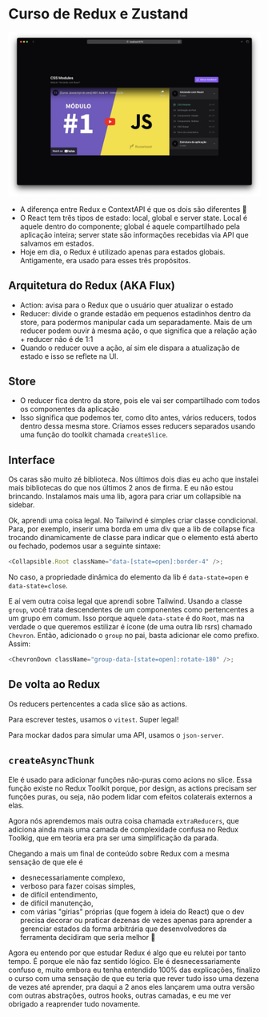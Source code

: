 # Curso de Redux e Zustand

![page-screenshot](https://github.com/divertimentos/course-redux-zustand/blob/main/media/page-screenshot.png)

- A diferença entre Redux e ContextAPI é que os dois são diferentes :shrug:
- O React tem três tipos de estado: local, global e server state. Local é aquele dentro do componente; global é aquele compartilhado pela aplicação inteira; server state são informações recebidas via API que salvamos em estados.
- Hoje em dia, o Redux é utilizado apenas para estados globais. Antigamente, era usado para esses três propósitos.

## Arquitetura do Redux (AKA Flux)

- Action: avisa para o Redux que o usuário quer atualizar o estado
- Reducer: divide o grande estadão em pequenos estadinhos dentro da store, para podermos manipular cada um separadamente. Mais de um reducer podem ouvir à mesma ação, o que significa que a relação ação + reducer não é de 1:1
- Quando o reducer ouve a ação, aí sim ele dispara a atualização de estado e isso se reflete na UI.

## Store

- O reducer fica dentro da store, pois ele vai ser compartilhado com todos os componentes da aplicação
- Isso significa que podemos ter, como dito antes, vários reducers, todos dentro dessa mesma store. Criamos esses reducers separados usando uma função do toolkit chamada `createSlice`.

## Interface

Os caras são muito zé biblioteca. Nos últimos dois dias eu acho que instalei mais bibliotecas do que nos últimos 2 anos de firma. E eu não estou brincando.
Instalamos mais uma lib, agora para criar um collapsible na sidebar.

Ok, aprendi uma coisa legal. No Tailwind é simples criar classe condicional. Para, por exemplo, inserir uma borda em uma div que a lib de collapse fica trocando dinamicamente de classe para indicar que o elemento está aberto ou fechado, podemos usar a seguinte sintaxe:

```javaScript
<Collapsible.Root className="data-[state=open]:border-4" />;
```

No caso, a propriedade dinâmica do elemento da lib é `data-state=open` e `data-state=close`.

E aí vem outra coisa legal que aprendi sobre Tailwind. Usando a classe `group`, você trata descendentes de um componentes como pertencentes a um grupo em comum. Isso porque aquele `data-state` é do `Root`, mas na verdade o que queremos estilizar é ícone (de uma outra lib rsrs) chamado `Chevron`. Então, adicionado o `group` no pai, basta adicionar ele como prefixo. Assim:

```javaScript
<ChevronDown className="group-data-[state=open]:rotate-180" />;
```

## De volta ao Redux

Os reducers pertencentes a cada slice são as actions.

Para escrever testes, usamos o `vitest`. Super legal!

Para mockar dados para simular uma API, usamos o `json-server`.

## `createAsyncThunk`

Ele é usado para adicionar funções não-puras como acions no slice. Essa função existe no Redux Toolkit porque, por design, as actions precisam ser funções puras, ou seja, não podem lidar com efeitos colaterais externos a elas.

Agora nós aprendemos mais outra coisa chamada `extraReducers`, que adiciona ainda mais uma camada de complexidade confusa no Redux Toolkig, que em teoria era pra ser uma simplificação da parada.

Chegando a mais um final de conteúdo sobre Redux com a mesma sensação de que ele é

- desnecessariamente complexo,
- verboso para fazer coisas simples,
- de difícil entendimento,
- de difícil manutenção,
- com várias "gírias" próprias (que fogem à ideia do React) que o dev precisa decorar ou praticar dezenas de vezes apenas para aprender a gerenciar estados da forma arbitrária que desenvolvedores da ferramenta decidiram que seria melhor :shrug:

Agora eu entendo por que estudar Redux é algo que eu relutei por tanto tempo. É porque ele não faz sentido lógico. Ele é desnecessariamente confuso e, muito embora eu tenha entendido 100% das explicações, finalizo o curso com uma sensação de que eu teria que rever tudo isso uma dezena de vezes até aprender, pra daqui a 2 anos eles lançarem uma outra versão com outras abstrações, outros hooks, outras camadas, e eu me ver obrigado a reaprender tudo novamente.
